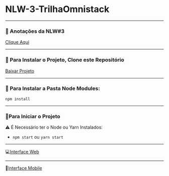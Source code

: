 # NLW-3-TrilhaOmnistack
***
### :bookmark_tabs: Anotações da NLW#3
[Clique Aqui](https://github.com/miguelhp373/NLW-3-TrilhaOmnistack/blob/main/Comandos.md)
***
### :beginner: Para Instalar o Projeto, Clone este Repositório 
[Baixar Projeto](https://github.com/miguelhp373/NLW-3-TrilhaOmnistack/archive/main.zip)
***
### :triangular_flag_on_post: Para Instalar a Pasta Node Modules:
`npm install`
***
### :checkered_flag:Para Iniciar o Projeto
:warning: É Necessário ter o Node ou Yarn Instalados:
- `npm start` ou `yarn start`
***
:computer:[Interface Web](https://github.com/miguelhp373/NLW-3-TrilhaOmnistack/blob/main/Web.md)
***
:iphone:[Interface Mobile](https://github.com/miguelhp373/NLW-3-TrilhaOmnistack/blob/main/Mobile.md)

